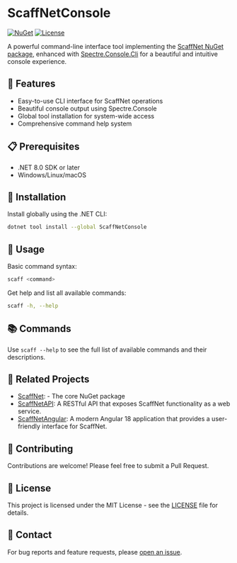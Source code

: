 # ScaffNetConsole

[![NuGet](https://img.shields.io/nuget/v/ScaffNetConsole.svg)](https://www.nuget.org/packages/ScaffNetConsole)
[![License](https://img.shields.io/github/license/robk99/ScaffNetConsole)](LICENSE)

A powerful command-line interface tool implementing the [ScaffNet NuGet package](https://www.nuget.org/packages/ScaffNet), enhanced with [Spectre.Console.Cli](https://www.nuget.org/packages/Spectre.Console.Cli) for a beautiful and intuitive console experience.

## 🚀 Features

- Easy-to-use CLI interface for ScaffNet operations
- Beautiful console output using Spectre.Console
- Global tool installation for system-wide access
- Comprehensive command help system

## 📋 Prerequisites

- .NET 8.0 SDK or later
- Windows/Linux/macOS

## 🔧 Installation

Install globally using the .NET CLI:

```bash
dotnet tool install --global ScaffNetConsole
```

## 🎯 Usage

Basic command syntax:
```bash
scaff <command>
```

Get help and list all available commands:
```bash
scaff -h, --help
```

## 📚 Commands

Use `scaff --help` to see the full list of available commands and their descriptions.

## 🔗 Related Projects

- [ScaffNet](https://github.com/robk99/ScaffNet): - The core NuGet package
- [ScaffNetAPI](https://github.com/robk99/ScaffNetAPI): A RESTful API that exposes ScaffNet functionality as a web service.
- [ScaffNetAngular](https://github.com/robk99/ScaffNetAngular): A modern Angular 18 application that provides a user-friendly interface for ScaffNet.

## 🤝 Contributing

Contributions are welcome! Please feel free to submit a Pull Request.

## 📝 License

This project is licensed under the MIT License - see the [LICENSE](LICENSE) file for details.

## 📧 Contact

For bug reports and feature requests, please [open an issue](https://github.com/robk99/ScaffNetConsole/issues).

